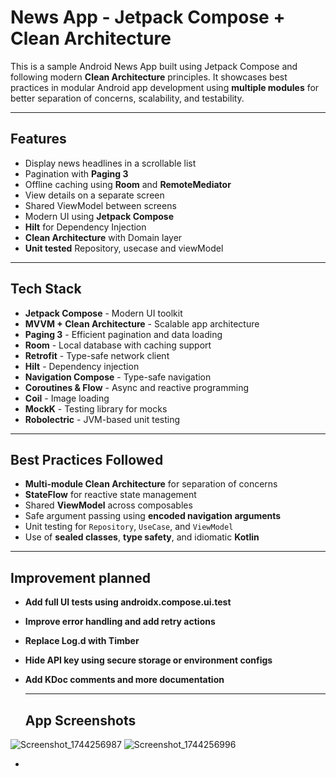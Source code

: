 # News App - Jetpack Compose + Clean Architecture

This is a sample Android News App built using Jetpack Compose and following modern **Clean Architecture** principles. It showcases best practices in modular Android app development using **multiple modules** for better separation of concerns, scalability, and testability.

---

## Features

- Display news headlines in a scrollable list
- Pagination with **Paging 3**
- Offline caching using **Room** and **RemoteMediator**
- View details on a separate screen
- Shared ViewModel between screens
- Modern UI using **Jetpack Compose**
- **Hilt** for Dependency Injection
- **Clean Architecture** with Domain layer
- **Unit tested** Repository, usecase and viewModel

---

## Tech Stack
- **Jetpack Compose** - Modern UI toolkit
- **MVVM + Clean Architecture** - Scalable app architecture
- **Paging 3** - Efficient pagination and data loading
- **Room** - Local database with caching support
- **Retrofit** - Type-safe network client
- **Hilt** - Dependency injection
- **Navigation Compose** - Type-safe navigation
- **Coroutines & Flow** - Async and reactive programming
- **Coil** - Image loading
- **MockK** - Testing library for mocks
- **Robolectric** - JVM-based unit testing

---

## Best Practices Followed

-  **Multi-module Clean Architecture** for separation of concerns
-  **StateFlow** for reactive state management
-  Shared **ViewModel** across composables
-  Safe argument passing using **encoded navigation arguments**
-  Unit testing for `Repository`, `UseCase`, and `ViewModel`
-  Use of **sealed classes**, **type safety**, and idiomatic **Kotlin**

  ---

## Improvement planned

- **Add full UI tests using androidx.compose.ui.test**
- **Improve error handling and add retry actions**
- **Replace Log.d with Timber**
- **Hide API key using secure storage or environment configs**
- **Add KDoc comments and more documentation**

  ---

  ## App Screenshots
![Screenshot_1744256987](https://github.com/user-attachments/assets/ee2a14c2-7e60-43d1-8c1b-6b36b8235324) ![Screenshot_1744256996](https://github.com/user-attachments/assets/9f5339eb-2106-43d9-829a-b18dca57c137)




- 



